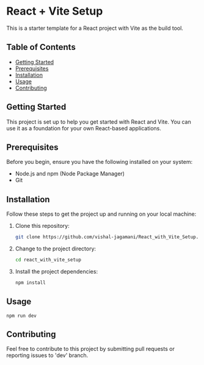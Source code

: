 # React + Vite Setup

This is a starter template for a React project with Vite as the build tool.

## Table of Contents

-   [Getting Started](#getting-started)
-   [Prerequisites](#prerequisites)
-   [Installation](#installation)
-   [Usage](#usage)
-   [Contributing](#contributing)

## Getting Started

This project is set up to help you get started with React and Vite. You can use it as a foundation for your own React-based applications.

## Prerequisites

Before you begin, ensure you have the following installed on your system:

-   Node.js and npm (Node Package Manager)
-   Git

## Installation

Follow these steps to get the project up and running on your local machine:

1. Clone this repository:

    ```bash
    git clone https://github.com/vishal-jagamani/React_with_Vite_Setup.git
    ```

2. Change to the project directory:

    ```bash
    cd react_with_vite_setup
    ```

3. Install the project dependencies:

    ```bash
    npm install
    ```

## Usage

    npm run dev

## Contributing

Feel free to contribute to this project by submitting pull requests or reporting issues to 'dev' branch.
